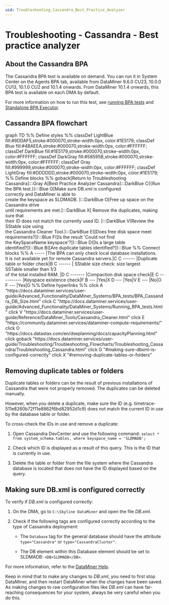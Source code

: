 ```yaml
---
uid: Troubleshooting_Cassandra_Best_Practice_Analyzer
---
```


# Troubleshooting - Cassandra - Best practice analyzer

## About the Cassandra BPA

The Cassandra BPA test is available on demand. You can run it in System Center on the Agents BPA tab, available from DataMiner 9.6.0 CU23, 10.0.0 CU13, 10.1.0 CU2 and 10.1.4 onwards. From DataMiner 10.1.4 onwards, this BPA test is available on each DMA by default.

For more information on how to run this test, see [running BPA tests](xref:Running_BPA_tests) and [Standalone BPA Executor](xref:Standalone_BPA_Executor).

## Cassandra BPA flowchart

<div class="mermaid">
graph TD
%% Define styles %%
classDef LightBlue fill:#9DDAF5,stroke:#000070,stroke-width:0px, color:#1E5179;
classDef Blue fill:#4BAEEA,stroke:#000070,stroke-width:0px, color:#FFFFFF;
classDef DarkBlue fill:#1E5179,stroke:#000070,stroke-width:0px, color:#FFFFFF;
classDef DarkGray fill:#58595B,stroke:#000070,stroke-width:0px, color:#FFFFFF;
classDef Gray fill:#999999,stroke:#000070,stroke-width:0px, color:#FFFFFF;
classDef LightGray fill:#DDDDDD,stroke:#000070,stroke-width:0px, color:#1E5179;
%% Define blocks %%
goback[Return to Troubleshooting Cassandra]:::Gray
A[Best Practice Analyzer Cassandra]:::DarkBlue
C{{Run the BPA test.}}:::Blue
G[Make sure DB.xml is configured<br> correctly and DataMiner is able to <br>create the keyspace as SLDMADB. ]:::DarkBlue
O[Free up space on the Cassandra drive <br>until requirements are met.]:::DarkBlue
X[ Remove the duplicates, making sure that <br>their ID does not match the currently used ID. ]:::DarkBlue
V(Review the SStable size using <br>the Cassandra Cleaner Tool.):::DarkBlue
E([Does free disk space meet requirements?]):::Blue
F([Is the result 'Could not find <br>the KeySpaceName keyspace'?]):::Blue
D([Is a large table identified?]):::Blue
B([Are duplicate tables identified?]):::Blue
%% Connect blocks %%
A ----- |The BPA can only check local database installations.<br> It is not available yet for remote Cassandra servers.|C
C ------ |Duplicate table or folder check|B
C ------ | SStable size check: size largest <br> SSTable smaller than 1/3 <br> of the total installed RAM. |D
C ------- |Compaction disk space check|E
C ---------- |Keyspace existence check|F
B --- |Yes|X
D --- |Yes|V
E --- |No|O
F --- |Yes|G
%% Define hyperlinks %%
click A "https://docs.dataminer.services/user-guide/Advanced_Functionality/DataMiner_Systems/BPA_tests/BPA_Cassandra_DB_Size.html"
click C "https://docs.dataminer.services/user-guide/Advanced_Functionality/DataMiner_Systems/Running_BPA_tests.html"
click V "https://docs.dataminer.services/user-guide/Reference/DataMiner_Tools/Cassandra_Cleaner.html"
click E "https://community.dataminer.services/dataminer-compute-requirements/"
click O "https://docs.datastax.com/en/dseplanning/docs/capacityPlanning.html"
click goback "https://docs.dataminer.services/user-guide/Troubleshooting/Troubleshooting_Flowcharts/Troubleshooting_Cassandra/Troubleshooting_Cassandra.html"
click G "#making-sure-dbxml-is-configured-correctly"
click X "#removing-duplicate-tables-or-folders"
</div>

## Removing duplicate tables or folders

Duplicate tables or folders can be the result of previous installations of Cassandra that were not properly removed. The duplicates can be deleted manually.

However, when you delete a duplicate, make sure the ID (e.g. timetrace-511e8260b72f11e8862f6bd82952d1c9) does not match the current ID in use by the database table or folder.

To cross-check the IDs in use and remove a duplicate:

1. Open Cassandra DevCenter and use the following command: `select * from system_schema.tables, where keyspace_name = 'SLDMADB';`

1. Check which ID is displayed as a result of this query. This is the ID that is currently in use.

1. Delete the table or folder from the file system where the Cassandra database is located that does not have the ID displayed based on the query.

## Making sure DB.xml is configured correctly

To verify if *DB.xml* is configured correctly:

1. On the DMA, go to `C:\Skyline DataMiner` and open the file *DB.xml*.

1. Check if the following tags are configured correctly according to the type of Cassandra deployment:

   - The `Database` tag for the general database should have the attribute `type="Cassandra"` or `type="CassandraCluster"`.

   - The DB element within this Database element should be set to SLDMADB: `<DB>SLDMADB</DB>`.

For more information, refer to the [DataMiner Help](xref:DB_xml).

Keep in mind that to make any changes to *DB.xml*, you need to first stop DataMiner, and then restart DataMiner when the changes have been saved. As making changes to raw configuration files like *DB.xml* can have far-reaching consequences for your system, always be very careful when you do this.
